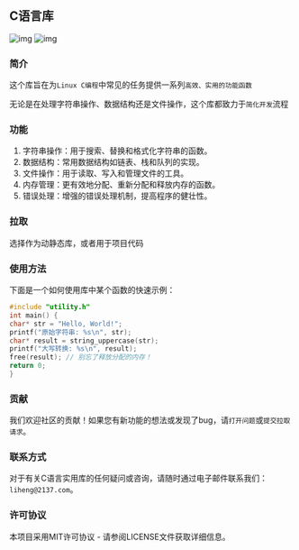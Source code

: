 ## C语言库 
![img](https://img.shields.io/badge/License-MIT-yellow.svg) ![img](https://img.shields.io/badge/develop%20by-c-red)
### 简介 
这个库旨在为`Linux C编程`中常见的任务提供一系列`高效、实用的功能函数`

无论是在处理字符串操作、数据结构还是文件操作，这个库都致力于`简化开发`流程 
### 功能 
1. 字符串操作：用于搜索、替换和格式化字符串的函数。 
2. 数据结构：常用数据结构如链表、栈和队列的实现。 
3. 文件操作：用于读取、写入和管理文件的工具。 
4. 内存管理：更有效地分配、重新分配和释放内存的函数。 
5. 错误处理：增强的错误处理机制，提高程序的健壮性。 
### 拉取 
选择作为动静态库，或者用于项目代码 
### 使用方法 
下面是一个如何使用库中某个函数的快速示例： 
```c 
#include "utility.h" 
int main() { 
char* str = "Hello, World!"; 
printf("原始字符串: %s\n", str); 
char* result = string_uppercase(str); 
printf("大写转换: %s\n", result); 
free(result); // 别忘了释放分配的内存！ 
return 0; 
} 
``` 
### 贡献 
我们欢迎社区的贡献！如果您有新功能的想法或发现了bug，请`打开问题`或`提交拉取请求`。 
### 联系方式 
对于有关C语言实用库的任何疑问或咨询，请随时通过电子邮件联系我们：`liheng@2137.com`。 
### 许可协议 
本项目采用MIT许可协议 - 请参阅LICENSE文件获取详细信息。
